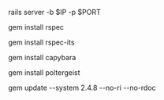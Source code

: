 rails server -b $IP -p $PORT

gem install rspec

gem install rspec-its

gem install capybara

gem install poltergeist

gem update --system 2.4.8 --no-ri --no-rdoc